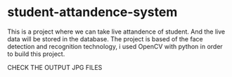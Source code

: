 # student-attandence-system
This is a project where we can take live attandence of student. And the live data will be stored in the database.
The project is based of the face detection and recognition technology, i used OpenCV with python in order to build this project.

CHECK THE OUTPUT JPG FILES
